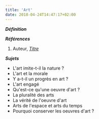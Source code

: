 ```yaml
---
title: 'Art'
date: 2018-04-24T14:47:17+02:00
---
```


***Définition*** 

>

***Références***

1. Auteur, <u>*Titre*</u>

***Sujets***

- L'art imite-t-il la nature ?
- L'art et la morale 
- Y a-t-il un progrès en art ?
- L'art engagé
- Qu'est-ce qu'une oeuvre d'art ?
- La pluralité des arts
- La vérité de l'oeuvre d'art
- Arts de l'espace et arts du temps
- Pourquoi conserver les oeuvres d'art ?